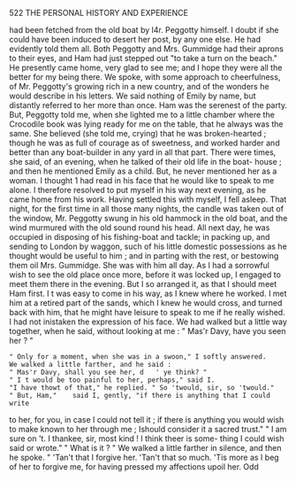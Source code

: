 522           THE PERSONAL HISTORY AND EXPERIENCE

had been fetched from the old boat by l4r. Peggotty himself. I doubt if
she could have been induced to desert her post, by any one else. He had
evidently told them all. Both Peggotty and Mrs. Gummidge had their
aprons to their eyes, and Ham had just stepped out "to take a turn on
the beach." He presently came home, very glad to see me; and I hope
they were all the better for my being there. We spoke, with some
approach to cheerfulness, of Mr. Peggotty's growing rich in a new
country, and of the wonders he would describe in his letters. We said
nothing of Emily by name, but distantly referred to her more than once.
Ham was the serenest of the party.
    But, Peggotty told me, when she lighted me to a little chamber where
the Crocodile book was lying ready for me on the table, that he always was
the same. She believed (she told me, crying) that he was broken-hearted ;
though he was as full of courage as of sweetness, and worked harder and
better than any boat-builder in any yard in all that part. There were
times, she said, of an evening, when he talked of their old life in the boat-
house ; and then he mentioned Emily as a child. But, he never mentioned
her as a woman.
    I thought 1 had read in his face that he would like to speak to me
alone. I therefore resolved to put myself in his way next evening, as he
came home from his work. Having settled this with myself, I fell asleep.
That night, for the first time in all those many nights, the candle was
taken out of the window, Mr. Peggotty swung in his old hammock in the
old boat, and the wind murmured with the old sound round his head.
    All next day, he was occupied in disposing of his fishing-boat and
tackle; in packing up, and sending to London by waggon, such of his
little domestic possessions as he thought would be useful to him ; and in
parting with the rest, or bestowing them oil Mrs. Gummidge. She was
with him all day. As I had a sorrowful wish to see the old place once
more, before it was locked up, I engaged to meet them there in the
evening. But I so arranged it, as that I should meet Ham first.
    I t was easy to come in his way, as I knew where he worked. I met
him at a retired part of the sands, which I knew he would cross, and
turned back with him, that he might have leisure to speak to me if he
really wished. I had not inistaken the expression of his face. We had
walked but a little way together, when he said, without looking at me :
    " Mas'r Davy, have you seen her ? "

    " Only for a moment, when she was in a swoon," I softly answered.
    We walked a little farther, and he said :
    " Mas'r Davy, shall you see her, d   ' ye think? "
    " I t would be too painful to her, perhaps," said I.
    "I have thowt of that," he replied. " So 'twould, sir, so 'twould."
    " But, Ham,"    said I, gently, "if there is anything that I could write
to her, for you, in case I could not tell it ; if there is anything you would
wish to make known to her through me ; Ishould consider it a sacred trust."
    " I am sure on 't.   I thankee, sir, most kind ! I think theer is some-
 thing I could wish said or wrote."
    " What is it ? "
    We walked a little farther in silence, and then he spoke.
    " 'Tan't that I forgive her. 'Tan't that so much. 'Tis more as I beg
of her to forgive me, for having pressed my affections upoil her. Odd
